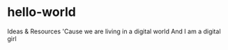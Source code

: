 # hello-world
Ideas &amp; Resources
'Cause we are living in a digital world
And I am a digital girl
